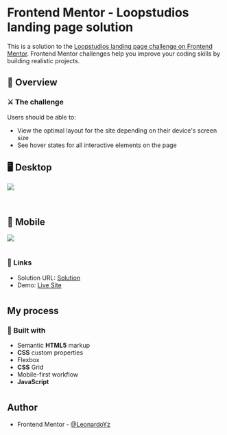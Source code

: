 # Frontend Mentor - Loopstudios landing page solution

This is a solution to the [Loopstudios landing page challenge on Frontend Mentor](https://www.frontendmentor.io/challenges/loopstudios-landing-page-N88J5Onjw). Frontend Mentor challenges help you improve your coding skills by building realistic projects.

## 👀 Overview

### ⚔️ The challenge

Users should be able to:

- View the optimal layout for the site depending on their device's screen size
- See hover states for all interactive elements on the page

## 🖥️ Desktop

![](./readme-files/desktop-preview.gif)

<br>

## 📱 Mobile

![](./readme-files/mobile-preview.gif)

#

### 🔗 Links

- Solution URL: [Solution]()
- Demo: [Live Site]()

#

## My process

### 🔨 Built with

- Semantic <strong>HTML5</strong> markup
- <strong>CSS</strong> custom properties
- Flexbox
- <strong>CSS</strong> Grid
- Mobile-first workflow
- <strong>JavaScript</strong>

#

## Author

- Frontend Mentor - [@LeonardoYz](https://www.frontendmentor.io/profile/LeonardoYz)
